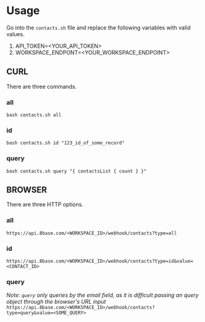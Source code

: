 # Usage

Go into the `contacts.sh` file and replace the following variables with valid values.

1. API_TOKEN=<YOUR_API_TOKEN>
2. WORKSPACE_ENDPONT=<YOUR_WORKSPACE_ENDPOINT>

## CURL
There are three commands. 

### all
`bash contacts.sh all`

### id
`bash contacts.sh id "123_id_of_some_record"`

### query
`bash contacts.sh query "{ contactsList { count } }"`

## BROWSER
There are three HTTP options.

### all
`https://api.8base.com/<WORKSPACE_ID>/webhook/contacts?type=all`

### id
`https://api.8base.com/<WORKSPACE_ID>/webhook/contacts?type=id&value=<CONTACT_ID>`

### query
*Note: `query` only queries by the email field, as it is difficult passing an query object through the browser's URL input*
`https://api.8base.com/<WORKSPACE_ID>/webhook/contacts?type=query&value=<SOME_QUERY>`
